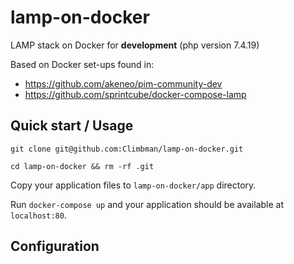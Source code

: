 # lamp-on-docker
LAMP stack on Docker for __development__ (php version 7.4.19)

Based on Docker set-ups found in:
- https://github.com/akeneo/pim-community-dev
- https://github.com/sprintcube/docker-compose-lamp


## Quick start / Usage

```shell
git clone git@github.com:Climbman/lamp-on-docker.git

cd lamp-on-docker && rm -rf .git 
```

Copy your application files to `lamp-on-docker/app` directory.

Run `docker-compose up` and your application should be available at `localhost:80`.

## Configuration

